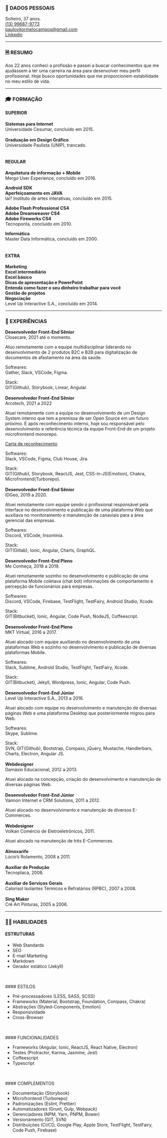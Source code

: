 ### 🪪 DADOS PESSOAIS

Solteiro, 37 anos.<br>
[(13) 99687-9773](https://api.whatsapp.com/send?phone=5513996879773)<br>
[paulovitormelocampos@gmail.com](mailto:paulovitormelocampos@gmail.com)<br>
[Linkedin](https://linkedin.com/in/paulo-campos/)

---
### 🗎 RESUMO

Aos 22 anos conheci a profissão e passei a buscar conhecimentos que me ajudassem a ter uma carreira na área para desenvolver meu perfil profissional. Hoje busco oportunidades que me proporcionem estabilidade no meu estilo de vida.

---
### 🎓 FORMAÇÃO

#### SUPERIOR

**Sistemas para Internet**<br>
Universidade Cesumar, concluído em 2015.
<br>
<br>
**Graduação em Design Gráfico**<br>
Universidade Paulista (UNIP), trancado.
<br>
<br>
#### REGULAR

**Arquitetura de informação + Mobile**<br>
Mergo User Experience, concluído em 2016.

**Android SDK**<br>
**Aperfeiçoamento em JAVA**<br>
Iai? Instituto de artes interativas, concluído em 2015.

**Adobe Flash Professional CS4**<br>
**Adobe Dreamweaver CS4**<br>
**Adobe Fireworks CS4**<br>
Tecnoponta, concluído em 2010.

**Informática**<br>
Master Data Informática, concluído em 2000.
<br>
<br>
#### EXTRA

**Marketing**<br>
**Excel intermediário**<br>
**Excel básico**<br>
**Dicas de apresentação e PowerPoint**<br>
**Entenda como fazer o seu dinheiro trabalhar para você**<br>
**Gestão de projetos**<br>
**Negociação**<br>
Level Up Interactive S.A., concluído em 2014.

---
### 🧪 EXPERIÊNCIAS

**Desenvolvedor Front-End Sênior**<br>
Closecare, 2021 até o momento.<br>

Atuo remotamente com a equipe multidisciplinar liderando no desenvolvimento de 2 produtos B2C e B2B para digitalização de documentos de afastamento na área da saúde.

Softwares:<br>
Gather, Slack, VSCode, Figma.

Stack:<br>
GIT(Github), Storybook, Linear, Angular.
<br>
<br>
**Desenvolvedor Front-End Sênior**<br>
Arcotech, 2021 a 2022<br>

Atuei remotamente com a equipe no desenvolvimento de um Design System interno que tem a premissa de ser Open Source em um futuro próximo. E após reconhecimento interno, hoje sou responsável pelo desenvolvimento e referência técnica da equipe Front-End de um projeto microfrontend monorepo.

[Carta de reconhecimento](https://drive.google.com/file/d/1ylm6MG3yrgbXbgvngl3XRh0z1-e8TQEq/view?usp=sharing)

Softwares:<br>
Slack, VSCode, Figma, Club House, Jira.

Stack:<br>
GIT(Github), Storybook, ReactJS, Jest, CSS-in-JS(Emotion), Chakra, Microfrontend(Turborepo).
<br>
<br>
**Desenvolvedor Front-End Sênior**<br>
IDGeo, 2019 a 2020.

Atuei remotamente com equipe sendo o profissional responsável pela interface no desenvolvimento e publicação de uma plataforma Web que auxiliava no monitoramento e manutenção de canaviais para a área gerencial das empresas.

Softwares:<br>
Discord, VSCode, Insominia.

Stack:<br>
GIT(Gitlab), Ionic, Angular, Charts, GraphQL.
<br>
<br>
**Desenvolvedor Front-End Pleno**<br>
Me Conheça, 2018 a 2019.

Atuei remotamente sozinho no desenvolvimento e publicação de uma plataforma Mobile coletava (chat bot) informações de comportamento e percepção de funcionários para empresas.

Softwares:<br>
Discord, VSCode, Firebase, TestFlight, TestFairy, Android Studio, Xcode.

Stack:<br>
GIT(Bitbucket), Ionic, Angular, Code Push, NodeJS, Coffeescript.
<br>
<br>
**Desenvolvedor Front-End Pleno**<br>
MKT Virtual, 2016 a 2017.

Atuei alocado com equipe auxiliando no desenvolvimento de uma plataformas Web e sozinho no desenvolvimento e publicação de diversas plataformas Mobile.

Softwares:<br>
Slack, Sublime, Android Studio, TestFlight, TestFairy, Xcode.

Stack:<br>
GIT(Bitbucket), Jekyll, Wordpress, Ionic, Angular, Code Push.
<br>
<br>
**Desenvolvedor Front-End Júnior**<br>
Level Up Interactive S.A., 2013 a 2016.

Atuei alocado com equipe no desenvolvimento e manutenção de diversas páginas Web e uma plataforma Desktop que posteriormente migrou para Web.

Softwares:<br>
Skype, Sublime.

Stack:<br>
SVN, GIT(Github), Bootstrap, Compass, jQuery, Mustache, Handlerbars, Charts, Electron, Angular JS.
<br>
<br>
**Webdesigner**<br>
Damásio Educacional, 2012 a 2013.

Atuei alocado na concepção, criação do desenvolvimento e manutenção de diversas páginas Web.
<br>
<br>
**Desenvolvedor Front-End Júnior**<br>
Vannon Internet e CRM Solutions, 2011 a 2012.

Atuei alocado no desenvolvimento e manutenção de diversos E-Commerces.
<br>
<br>
**Webdesigner**<br>
Volkan Comércio de Eletroeletrônicos, 2011.

Atuei alocado na manutenção de três E-Commerces.
<br>
<br>
**Almoxarife**<br>
Lúcio’s Rolamento, 2008 a 2011.
<br>
<br>
**Auxiliar de Produção**<br>
Tecnoplaca, 2008.
<br>
<br>
**Auxiliar de Serviços Gerais**<br>
Calorisol Isolantes Térmicos e Refratários (RPBC), 2007 a 2008.
<br>
<br>
**Sing Maker**<br>
Crê Art Pinturas, 2005 a 2006.

---
### 🥷🏿 HABILIDADES

#### ESTRUTURAS

* Web Standards
* SEO
* E-mail Marketing
* Markdown
* Gerador estático (Jekyll)
<br>
<br>
#### ESTILOS

* Pré-processadores (LESS, SASS, SCSS)
* Frameworks (Material, Bootstrap, Foundation, Compass, Chakra)
* Abstrações (Styled-Components, Emotion)
* Responsividade
* Cross-Browser
<br>
<br>
#### FUNCIONALIDADES

* Frameworks (Angular, Ionic, ReactJS, React Native, Electron)
* Testes (Protractor, Karma, Jasmine, Jest)
* Coffeescript
* Typescript
<br>
<br>
#### COMPLEMENTOS

* Documentação (Storybook)
* Microfrontend (Turborepo)
* Padronizações (Eslint, Prettier)
* Automatizadores (Grunt, Gulp, Webpack)
* Gerenciadores (NPM, Yarn, PNPM, Bower)
* Versionamento (GIT, SVN)
* Distribuições (CI/CD, Google Play, Apple Store, TestFlight, TestFairy, Code Push, Firebase)